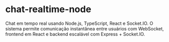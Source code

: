 # chat-realtime-node
Chat em tempo real usando Node.js, TypeScript, React e Socket.IO. O sistema permite comunicação instantânea entre usuários com WebSocket, frontend em React e backend escalável com Express + Socket.IO.
